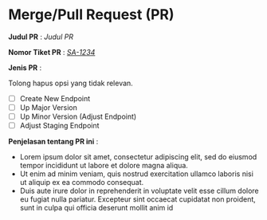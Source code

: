 # Merge/Pull Request (PR)

**Judul PR** : *Judul PR*

**Nomor Tiket PR** : *[SA-1234](https://idnmedia.atlassian.net/browse/SA-1234)*

**Jenis PR** :

Tolong hapus opsi yang tidak relevan.

- [ ] Create New Endpoint
- [ ] Up Major Version
- [ ] Up Minor Version (Adjust Endpoint)
- [ ] Adjust Staging Endpoint

**Penjelasan tentang PR ini** : 
- Lorem ipsum dolor sit amet, consectetur adipiscing elit, sed do eiusmod tempor incididunt ut labore et dolore magna aliqua.
- Ut enim ad minim veniam, quis nostrud exercitation ullamco laboris nisi ut aliquip ex ea commodo consequat.
- Duis aute irure dolor in reprehenderit in voluptate velit esse cillum dolore eu fugiat nulla pariatur. Excepteur sint occaecat cupidatat non proident, sunt in culpa qui officia deserunt mollit anim id
